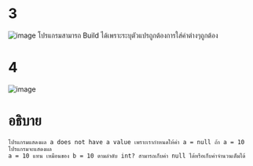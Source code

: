 # 3 #
![image](https://github.com/ThanaloekKaisai/03376836-OOP-2566-Lab-04/assets/144195683/4576a48a-5538-42b5-b3d6-b9739f99597f)
โปรแกรมสามารถ Build ได้เพราะระบุตัวแปรถูกต้องการใส่ค่าต่างๆถูกต้อง
# 4 #
![image](https://github.com/ThanaloekKaisai/03376836-OOP-2566-Lab-04/assets/144195683/01514b97-3986-471e-88ad-7aab5667a885)

# อธิบาย #
```
โปรแกรมแสดงผล a does not have a value เพราะเรากำหนดให้ค่า a = null ถ้า a = 10 โปรแกรมจะแสดงผล
a = 10 แทน เหมือนของ b = 10 ตามลำดับ int? สามารถเก็บค่า null ได้หรือเก็บค่าจำนวนเต็มได้
